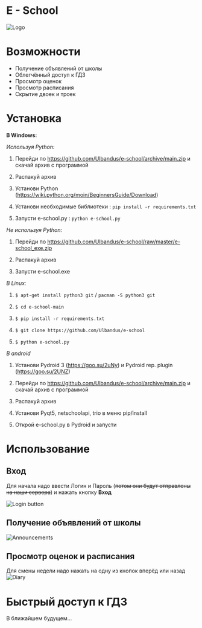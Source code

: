 # E - School
![Logo](https://i.imgur.com/HVeoylG.jpg)

# Возможности

 - Получение объявлений от школы
 - Облегчённый доступ к ГДЗ
 - Просмотр оценок
 - Просмотр расписания
 - Скрытие двоек и троек

# Установка

 **В Windows:**
 
*Используя Python:*


1) Перейди по https://github.com/Ulbandus/e-school/archive/main.zip и скачай архив с программой

2) Распакуй архив

3) Установи Python (https://wiki.python.org/moin/BeginnersGuide/Download)

4) Установи необходимые библиотеки : `pip install -r requirements.txt`

5) Запусти e-school.py : `python e-school.py`

*Не используя Python:*


1) Перейди по https://github.com/Ulbandus/e-school/raw/master/e-school_exe.zip

2) Распакуй архив

3) Запусти e-school.exe


*В  Linux:*


1) `$ apt-get install python3 git` / `pacman -S python3 git`

2) `$ cd e-school-main`

3) `$ pip install -r requirements.txt`

4) `$ git clone https://github.com/Ulbandus/e-school`

5) `$ python e-school.py`

*В android*

1) Установи Pydroid 3 (https://goo.su/2uNy) и Pydroid rep. plugin (https://goo.su/2UNZ)

2) Перейди по https://github.com/Ulbandus/e-school/archive/main.zip и скачай архив с программой

3) Распакуй архив

4) Установи Pyqt5, netschoolapi, trio в меню pip/install

7) Открой e-school.py в Pydroid и запусти



# Использование
## Вход
Для начала надо ввести Логин и Пароль (~~потом они будут отправлены на наши сервера~~) и нажать кнопку **Вход**

![Login button](https://i.imgur.com/X6ldmIn.jpg)

## Получение объявлений от школы 
![Announcements](https://i.imgur.com/nvWsQLG.png)
##  Просмотр оценок и расписания
Для смены недели надо нажать на одну из кнопок вперёд или назад
![Diary](https://i.imgur.com/wPXzBTq.jpg)
# Быстрый  доступ к ГДЗ
В ближайшем будущем...
